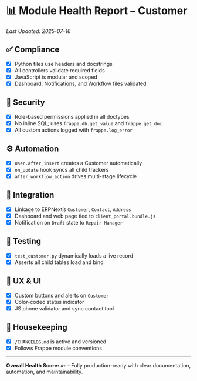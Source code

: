 # 📊 Module Health Report – Customer

_Last Updated: 2025-07-16_

## ✅ Compliance
- [x] Python files use headers and docstrings
- [x] All controllers validate required fields
- [x] JavaScript is modular and scoped
- [x] Dashboard, Notifications, and Workflow files validated

## 🔐 Security
- [x] Role-based permissions applied in all doctypes
- [x] No inline SQL; uses `frappe.db.get_value` and `frappe.get_doc`
- [x] All custom actions logged with `frappe.log_error`

## ⚙️ Automation
- [x] `User.after_insert` creates a Customer automatically
- [x] `on_update` hook syncs all child trackers
- [x] `after_workflow_action` drives multi-stage lifecycle

## 🔄 Integration
- [x] Linkage to ERPNext’s `Customer`, `Contact`, `Address`
- [x] Dashboard and web page tied to `client_portal.bundle.js`
- [x] Notification on `Draft` state to `Repair Manager`

## 🧪 Testing
- [x] `test_customer.py` dynamically loads a live record
- [x] Asserts all child tables load and bind

## 🚀 UX & UI
- [x] Custom buttons and alerts on `Customer`
- [x] Color-coded status indicator
- [x] JS phone validator and sync contact tool

## 🧼 Housekeeping
- [x] `/CHANGELOG.md` is active and versioned
- [x] Follows Frappe module conventions

---

**Overall Health Score:** `A+` – Fully production-ready with clear documentation, automation, and maintainability.
